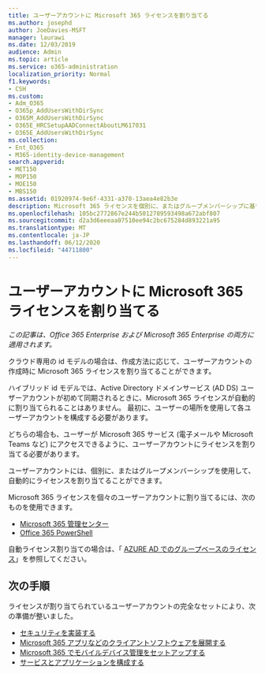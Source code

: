 ```yaml
---
title: ユーザーアカウントに Microsoft 365 ライセンスを割り当てる
ms.author: josephd
author: JoeDavies-MSFT
manager: laurawi
ms.date: 12/03/2019
audience: Admin
ms.topic: article
ms.service: o365-administration
localization_priority: Normal
f1.keywords:
- CSH
ms.custom:
- Adm_O365
- O365p_AddUsersWithDirSync
- O365M_AddUsersWithDirSync
- O365E_HRCSetupAADConnectAboutLM617031
- O365E_AddUsersWithDirSync
ms.collection:
- Ent_O365
- M365-identity-device-management
search.appverid:
- MET150
- MOP150
- MOE150
- MBS150
ms.assetid: 01920974-9e6f-4331-a370-13aea4e82b3e
description: Microsoft 365 ライセンスを個別に、またはグループメンバーシップに基づいてユーザーアカウントに割り当てる方法について説明します。
ms.openlocfilehash: 105bc2772867e244b5012789593498a672abf807
ms.sourcegitcommit: d2a3d6eeeaa07510ee94c2bc675284d893221a95
ms.translationtype: MT
ms.contentlocale: ja-JP
ms.lasthandoff: 06/12/2020
ms.locfileid: "44711800"
---
```

# <a name="assign-microsoft-365-licenses-to-user-accounts"></a>ユーザーアカウントに Microsoft 365 ライセンスを割り当てる

*この記事は、Office 365 Enterprise および Microsoft 365 Enterprise の両方に適用されます。*

クラウド専用の id モデルの場合は、作成方法に応じて、ユーザーアカウントの作成時に Microsoft 365 ライセンスを割り当てることができます。

ハイブリッド id モデルでは、Active Directory ドメインサービス (AD DS) ユーザーアカウントが初めて同期されるときに、Microsoft 365 ライセンスが自動的に割り当てられることはありません。 最初に、ユーザーの場所を使用して各ユーザーアカウントを構成する必要があります。

どちらの場合も、ユーザーが Microsoft 365 サービス (電子メールや Microsoft Teams など) にアクセスできるように、ユーザーアカウントにライセンスを割り当てる必要があります。

ユーザーアカウントには、個別に、またはグループメンバーシップを使用して、自動的にライセンスを割り当てることができます。

Microsoft 365 ライセンスを個々のユーザーアカウントに割り当てるには、次のものを使用できます。

- [Microsoft 365 管理センター](https://docs.microsoft.com/office365/admin/subscriptions-and-billing/assign-licenses-to-users)
- [Office 365 PowerShell](https://docs.microsoft.com/office365/enterprise/powershell/assign-licenses-to-user-accounts-with-office-365-powershell)

自動ライセンス割り当ての場合は、「 [AZURE AD でのグループベースのライセンス](https://docs.microsoft.com/azure/active-directory/fundamentals/active-directory-licensing-whatis-azure-portal)」を参照してください。

## <a name="next-steps"></a>次の手順

ライセンスが割り当てられているユーザーアカウントの完全なセットにより、次の準備が整いました。

- [セキュリティを実装する](https://docs.microsoft.com/microsoft-365/security/office-365-security/security-roadmap)
- [Microsoft 365 アプリなどのクライアントソフトウェアを展開する](https://docs.microsoft.com/DeployOffice/deployment-guide-microsoft-365-apps)
- [Microsoft 365 でモバイルデバイス管理をセットアップする](https://support.office.com/article/set-up-mobile-device-management-mdm-in-office-365-dd892318-bc44-4eb1-af00-9db5430be3cd)
- [サービスとアプリケーションを構成する](configure-services-and-applications.md)
